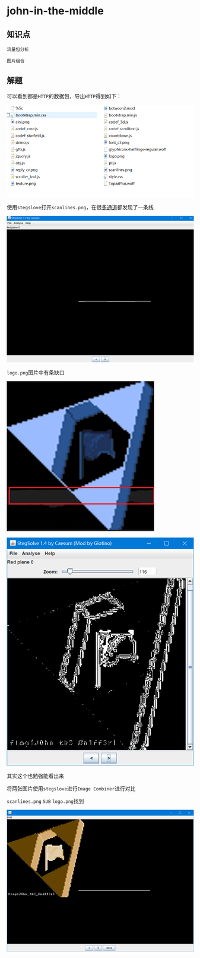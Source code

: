 # john-in-the-middle

## 知识点

`流量包分析`

`图片组合`

## 解题

可以看到都是`HTTP`的数据包，导出`HTTP`得到如下：

![image-20231126190354701](./img/44-1.png)

使用`stegslove`打开`scanlines.png`，在很[多通道](https://so.csdn.net/so/search?q=多通道&spm=1001.2101.3001.7020)都发现了一条线

![image-20231126190432630](./img/44-2.png)

`logo.png`图片中有条缺口

![image-20231126190512220](./img/44-3.png)

![image-20231126191122448](./img/44-4.png)

其实这个也勉强能看出来

将两张图片使用`stegslove`进行`Image Combiner`进行对比

`scanlines.png` `SUB` `logo.png`找到

![image-20231126191217277](./img/44-5.png)